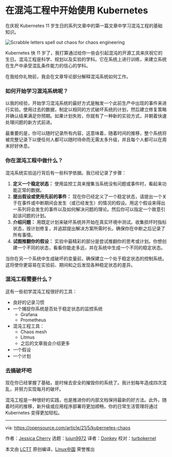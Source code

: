[#]: subject: (Get started with Kubernetes using chaos engineering)
[#]: via: (https://opensource.com/article/21/5/kubernetes-chaos)
[#]: author: (Jessica Cherry https://opensource.com/users/cherrybomb)
[#]: collector: (lujun9972)
[#]: translator: (Donkey)
[#]: reviewer: (turbokernel)
[#]: publisher: ( )
[#]: url: ( )

在混沌工程中开始使用 Kubernetes
======
在庆祝 Kubernetes 11 岁生日的系列文章中的第一篇文章中学习混沌工程的基础知识。

![Scrabble letters spell out chaos for chaos engineering][1]

Kubernetes 快 11 岁了，我打算通过给你一些会引起混沌的开源工具来庆祝它的生日。混沌工程是科学、规划以及实验的学科。它在系统上进行训练，来建立系统在生产中承受混乱条件能力的信心的学科。

在我给你礼物前，我会在文章导论部分解释混沌系统如何工作。

### 如何开始学习混沌系统呢？

以我的经验，开始学习混沌系统的最好方式是触发一个此前生产中出现的事件来进行实验。使用过去的数据，制定以相同的方式破坏系统的计划，然后建立修复策略并确认结果满足你预期。如果计划失败，你就有了一种新的实验方式，并朝着快速处理问题的新方式前进。

最重要的是，你可以随时记录所有内容，这意味着，随着时间的推移，整个系统将被完整记录下以便任何人都可以随时待命而无需太多升级，并且每个人都可以在周末好好休息。

### 你在混沌工程中做什么？

混沌系统实验运行背后有一些科学依据。我已经记录了步骤：

1. **定义一个稳定状态：** 使用监控工具来搜集当系统没有问题或事件时，看起来功能正常的数据。
2. **提出假设或使用先前的事件：** 现在你已经定义了一个稳定状态，请提出一个关于在事件或中断期间会发生（或已经发生）的情况的假设。用这个假设来得出一系列将会发生的事件以及如何解决问题的理论。然后你可以指定一个故意引起该问题的计划。
3. **介绍问题：** 用既定计划来破坏系统并开始在真实环境中测试。收集损坏时指标状态，按计划修复，并追踪提出解决方案所需时长。确保你在中断之后记录了所有事情。
4. **试图推翻你的假设：** 实验中最精彩的部分是尝试推翻你的思考或计划。你想创建一个不同的状态，看看你能走多远，并在系统中生成一个不同的稳定状态。

当你在另一个系统中生成破坏的变量前，确保建立一个处于稳定状态的控制系统。这将使你更容易在实验前、期间和之后发现各种稳定状态的差异。

### 混沌工程需要什么？

这有一些初学混沌工程很好的工具：

* 良好的记录习惯
* 一个捕捉你系统是否处于稳定状态的监控系统
  * Grafana
  * Prometheus
* 混沌工程工具：
  * Chaos mesh
  * Litmus
  * 之后的文章我会介绍更多
* 一个假设
* 一个计划

### 去搞破坏吧

现在你已经掌握了基础，是时候去安全的摧毁你的系统了。我计划每年造成四次混乱，并努力实现每月的破坏。

混沌工程是一种很好的实践，也是推进你的内部文档保持最新的好方法。此外，随着时间的推移，新升级或应用程序部署将更加顺畅，你的日常生活管理将通过 Kubernetes 变得更加轻松。

--------------------------------------------------------------------------------

via: https://opensource.com/article/21/5/kubernetes-chaos

作者：[Jessica Cherry][a]
选题：[lujun9972][b]
译者：[Donkey](https://github.com/Donkey-Hao)
校对：[turbokernel](https://github.com/turbokernel)

本文由 [LCTT](https://github.com/LCTT/TranslateProject) 原创编译，[Linux中国](https://linux.cn/) 荣誉推出

[a]: https://opensource.com/users/cherrybomb
[b]: https://github.com/lujun9972
[1]: https://opensource.com/sites/default/files/styles/image-full-size/public/lead-images/brett-jordan-chaos-unsplash.jpg?itok=sApp5dVd (Scrabble letters spell out chaos for chaos engineering)
